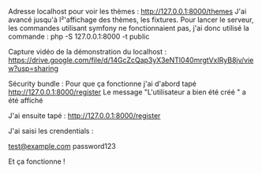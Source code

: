 Adresse localhost pour voir les thèmes : http://127.0.0.1:8000/themes
J'ai avancé jusqu'à l²'affichage des thèmes, les fixtures.
Pour lancer le serveur, les commandes utilisant symfony ne fonctionnaient pas, j'ai donc utilisé la commande : php -S 127.0.0.1:8000 -t public

Capture vidéo de la démonstration du localhost : https://drive.google.com/file/d/14GcZcQap3yX3eNTl040mrgtVxIRyB8jv/view?usp=sharing

Sécurity bundle : Pour que ça fonctionne j'ai d'abord tapé http://127.0.0.1:8000/register
Le message "L'utilisateur a bien été créé " a été affiché

J'ai ensuite tapé : http://127.0.0.1:8000/register

J'ai saisi les crendentials : 

test@example.com
password123

Et ça fonctionne !